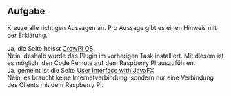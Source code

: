 ## Aufgabe
Kreuze alle richtigen Aussagen an.
Pro Aussage gibt es einen Hinweis mit der Erklärung.

<div class="hint">
Ja, die Seite heisst <a href="https://pi4j.com/getting-started/crowpi/crowpi-os/">CrowPI OS</a>.
</div>
<div class="hint">
Nein, deshalb wurde das Plugin im vorherigen Task installiert. Mit diesem ist es möglich, den Code Remote auf dem Raspberry PI 
auszuführen.
</div>
<div class="hint">
Ja, gemeint ist die Seite <a href="https://pi4j.com/getting-started/user-interface-with-javafx/">User Interface with JavaFX</a>
</div>
<div class="hint">
Nein, es braucht keine Internetverbindung, sondern nur eine Verbindung des Clients mit dem Raspberry PI.
</div>